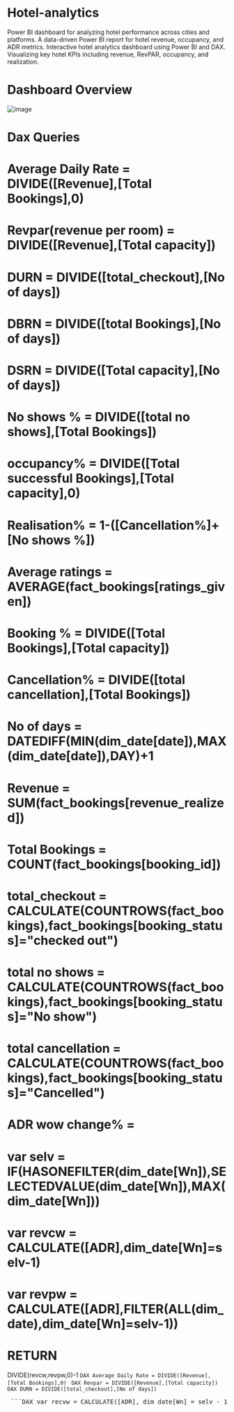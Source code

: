 # Hotel-analytics
Power BI dashboard for analyzing hotel performance across cities and platforms.  A data-driven Power BI report for hotel revenue, occupancy, and ADR metrics.  Interactive hotel analytics dashboard using Power BI and DAX.  Visualizing key hotel KPIs including revenue, RevPAR, occupancy, and realization.
# Dashboard Overview
![image](https://github.com/user-attachments/assets/2d681a6f-4b37-4815-b627-f0fd079c9dc1)
# Dax Queries
# Average Daily Rate = DIVIDE([Revenue],[Total Bookings],0)
# Revpar(revenue per room) = DIVIDE([Revenue],[Total capacity])
# DURN = DIVIDE([total_checkout],[No of days])
# DBRN = DIVIDE([total Bookings],[No of days])
# DSRN = DIVIDE([Total capacity],[No of days])
# No shows % = DIVIDE([total no shows],[Total Bookings])
# occupancy% = DIVIDE([Total successful Bookings],[Total capacity],0)
# Realisation% = 1-([Cancellation%]+[No shows %])
# Average ratings = AVERAGE(fact_bookings[ratings_given])
# Booking % = DIVIDE([Total Bookings],[Total capacity])
# Cancellation% = DIVIDE([total cancellation],[Total Bookings])
# No of days = DATEDIFF(MIN(dim_date[date]),MAX(dim_date[date]),DAY)+1
# Revenue = SUM(fact_bookings[revenue_realized])
# Total Bookings = COUNT(fact_bookings[booking_id])
# total_checkout = CALCULATE(COUNTROWS(fact_bookings),fact_bookings[booking_status]="checked out")
# total no shows = CALCULATE(COUNTROWS(fact_bookings),fact_bookings[booking_status]="No show")
# total cancellation = CALCULATE(COUNTROWS(fact_bookings),fact_bookings[booking_status]="Cancelled")
# ADR wow change% = 
# var selv = IF(HASONEFILTER(dim_date[Wn]),SELECTEDVALUE(dim_date[Wn]),MAX(dim_date[Wn]))
# var revcw = CALCULATE([ADR],dim_date[Wn]=selv-1)
# var revpw = CALCULATE([ADR],FILTER(ALL(dim_date),dim_date[Wn]=selv-1))
# RETURN
DIVIDE(revcw,revpw,0)-1
 ```DAX Average Daily Rate = DIVIDE([Revenue],[Total Bookings],0) ``` ```DAX Revpar = DIVIDE([Revenue],[Total capacity]) ``` ```DAX DURN = DIVIDE([total_checkout],[No of days]) ``` 
<pre> ```DAX var recvw = CALCULATE([ADR], dim_date[Wn] = selv - 1) var revpw = CALCULATE( [ADR], FILTER(ALL(dim_date), dim_date[Wn] = selv - 1) ) RETURN DIVIDE(revcw, revpw, 0) - 1 ``` ```DAX Average Daily Rate = DIVIDE([Revenue], [Total Bookings], 0) ``` ```DAX Revpar = DIVIDE([Revenue], [Total capacity]) ``` ```DAX DURN = DIVIDE([total_checkout], [No of days]) ``` </pre>

